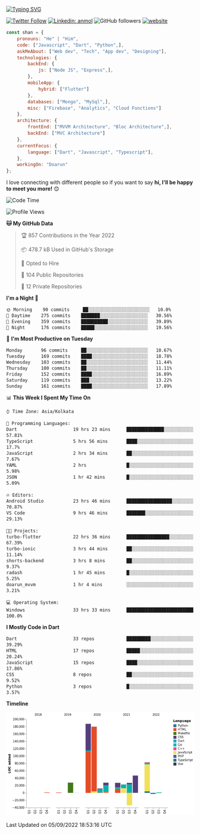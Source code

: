[![Typing SVG](https://readme-typing-svg.herokuapp.com?lines=Hey%2C+I'm+Shan;I+am+a+Full+Stack+Developer)](https://git.io/typing-svg)

<!-- <img align='right' src="https://media.giphy.com/media/M9gbBd9nbDrOTu1Mqx/giphy.gif" width="230"> -->

[![Twitter Follow](https://img.shields.io/twitter/follow/shan__shaji?style=flat)](https://twitter.com/intent/follow?screen_name=shan__shaji)
[![Linkedin: anmol](https://img.shields.io/badge/shan-shaji?style=flat-square&logo=Linkedin&logoColor=white&link=https://www.linkedin.com/in/shan-shaji/)](https://www.linkedin.com/in/shan-shaji/)
![GitHub followers](https://img.shields.io/github/followers/shan-shaji?label=Follow&style=social)
[![website](https://img.shields.io/badge/Website-46a2f1.svg?&style=flat-square&logo=Google-Chrome&logoColor=white&link=http://shan-shaji.github.io/)](http://shan-shaji.github.io/)




```javascript
const shan = {
    pronouns: "He" | "Him",
    code: ["Javascript", "Dart", "Python",],
    askMeAbout: ["Web dev", "Tech", "App dev", "Designing"],
    technologies: {
        backEnd: {
            js: ["Node JS", "Express",],
        },
        mobileApp: {
            hybrid: ["Flutter"]
        },
        databases: ["Mongo", "MySql",],
        misc: ["Firebase", "Analytics", "Cloud Functions"]
    },
    architecture: {
        frontEnd: ["MVVM Architecture", "Bloc Architecture",],
        backEnd: ["MVC Architecture"]
    },
    currentFocus: {
        language: ["Dart", "Javascript", "Typescript"],
    },
    workingOn: "Doarun"
};
```

I love connecting with different people</b> so if you want to say <b>hi, I'll be happy to meet you more!</b> 😊</em>


<!--START_SECTION:waka-->
![Code Time](http://img.shields.io/badge/Code%20Time-865%20hrs%2026%20mins-blue)

![Profile Views](http://img.shields.io/badge/Profile%20Views-17-blue)

**🐱 My GitHub Data** 

> 🏆 857 Contributions in the Year 2022
 > 
> 📦 478.7 kB Used in GitHub's Storage 
 > 
> 💼 Opted to Hire
 > 
> 📜 104 Public Repositories 
 > 
> 🔑 12 Private Repositories  
 > 
**I'm a Night 🦉** 

```text
🌞 Morning    90 commits     ██░░░░░░░░░░░░░░░░░░░░░░░   10.0% 
🌆 Daytime    275 commits    ███████░░░░░░░░░░░░░░░░░░   30.56% 
🌃 Evening    359 commits    ██████████░░░░░░░░░░░░░░░   39.89% 
🌙 Night      176 commits    █████░░░░░░░░░░░░░░░░░░░░   19.56%

```
📅 **I'm Most Productive on Tuesday** 

```text
Monday       96 commits     ██░░░░░░░░░░░░░░░░░░░░░░░   10.67% 
Tuesday      169 commits    ████░░░░░░░░░░░░░░░░░░░░░   18.78% 
Wednesday    103 commits    ██░░░░░░░░░░░░░░░░░░░░░░░   11.44% 
Thursday     100 commits    ██░░░░░░░░░░░░░░░░░░░░░░░   11.11% 
Friday       152 commits    ████░░░░░░░░░░░░░░░░░░░░░   16.89% 
Saturday     119 commits    ███░░░░░░░░░░░░░░░░░░░░░░   13.22% 
Sunday       161 commits    ████░░░░░░░░░░░░░░░░░░░░░   17.89%

```


📊 **This Week I Spent My Time On** 

```text
⌚︎ Time Zone: Asia/Kolkata

💬 Programming Languages: 
Dart                     19 hrs 23 mins      ██████████████░░░░░░░░░░░   57.81% 
TypeScript               5 hrs 56 mins       ████░░░░░░░░░░░░░░░░░░░░░   17.7% 
JavaScript               2 hrs 34 mins       ██░░░░░░░░░░░░░░░░░░░░░░░   7.67% 
YAML                     2 hrs               █░░░░░░░░░░░░░░░░░░░░░░░░   5.98% 
JSON                     1 hr 42 mins        █░░░░░░░░░░░░░░░░░░░░░░░░   5.09%

🔥 Editors: 
Android Studio           23 hrs 46 mins      █████████████████░░░░░░░░   70.87% 
VS Code                  9 hrs 46 mins       ███████░░░░░░░░░░░░░░░░░░   29.13%

🐱‍💻 Projects: 
turbo-flutter            22 hrs 36 mins      ████████████████░░░░░░░░░   67.39% 
turbo-ionic              3 hrs 44 mins       ██░░░░░░░░░░░░░░░░░░░░░░░   11.14% 
shorts-backend           3 hrs 8 mins        ██░░░░░░░░░░░░░░░░░░░░░░░   9.37% 
radash                   1 hr 45 mins        █░░░░░░░░░░░░░░░░░░░░░░░░   5.25% 
doarun_mvvm              1 hr 4 mins         ░░░░░░░░░░░░░░░░░░░░░░░░░   3.21%

💻 Operating System: 
Windows                  33 hrs 33 mins      █████████████████████████   100.0%

```

**I Mostly Code in Dart** 

```text
Dart                     33 repos            █████████░░░░░░░░░░░░░░░░   39.29% 
HTML                     17 repos            █████░░░░░░░░░░░░░░░░░░░░   20.24% 
JavaScript               15 repos            ████░░░░░░░░░░░░░░░░░░░░░   17.86% 
CSS                      8 repos             ██░░░░░░░░░░░░░░░░░░░░░░░   9.52% 
Python                   3 repos             █░░░░░░░░░░░░░░░░░░░░░░░░   3.57%

```


**Timeline**

![Chart not found](https://raw.githubusercontent.com/shan-shaji/shan-shaji/master/charts/bar_graph.png) 


 Last Updated on 05/09/2022 18:53:16 UTC
<!--END_SECTION:waka-->

